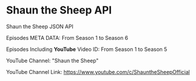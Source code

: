 # Shaun the Sheep API
Shaun the Sheep JSON API

Episodes META DATA: From Season 1 to Season 6

Episodes Including **YouTube** Video ID: From Season 1 to Season 5

YouTube Channel: "Shaun the Sheep"

YouTube Channel Link: https://www.youtube.com/c/ShauntheSheepOfficial
